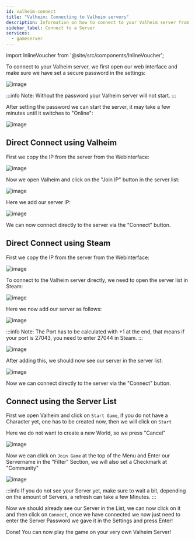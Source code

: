 ```yaml
---
id: valheim-connect
title: "Valheim: Connecting to Valheim servers"
description: Information on how to connect to your Valheim server from ZAP-Hosting - ZAP-Hosting.com documentation
sidebar_label: Connect to a Server
services:
  - gameserver
---
```


import InlineVoucher from '@site/src/components/InlineVoucher';

<InlineVoucher />

To connect to your Valheim server, we first open our web interface and make sure we have set a secure password in the settings:

![image](https://screensaver01.zap-hosting.com/index.php/s/XC7Cxd2zt75jyap/preview)

:::info
Note: Without the password your Valheim server will not start.
:::

After setting the password we can start the server, it may take a few minutes until it switches to "Online":

![image](https://screensaver01.zap-hosting.com/index.php/s/GZQRqpGC6GGaAXa/preview)

## Direct Connect using Valheim

First we copy the IP from the server from the Webinterface:

![image](https://screensaver01.zap-hosting.com/index.php/s/KMkbMyx4bTQkLJT/preview)


Now we open Valheim and click on the "Join IP" button in the server list:

![image](https://screensaver01.zap-hosting.com/index.php/s/zqKp6sx5tEYRebx/preview)


Here we add our server IP:

![image](https://screensaver01.zap-hosting.com/index.php/s/EniEzmaP3E9JpLp/preview)


We can now connect directly to the server via the "Connect" button.


## Direct Connect using Steam

First we copy the IP from the server from the Webinterface:

![image](https://screensaver01.zap-hosting.com/index.php/s/FkYSA8AFm53d8kK/preview)


To connect to the Valheim server directly, we need to open the server list in Steam:

![image](https://screensaver01.zap-hosting.com/index.php/s/yHxMdtTBe7xTWeZ/preview)

Here we now add our server as follows:

![image](https://screensaver01.zap-hosting.com/index.php/s/QQcjzriQ5K4Mj9k/preview)

:::info
Note: The Port has to be calculated with +1 at the end, that means if your port is 27043, you need to enter 27044 in Steam.
:::

![image](https://screensaver01.zap-hosting.com/index.php/s/RgsszmnKQLCnYSa/preview)

After adding this, we should now see our server in the server list:

![image](https://screensaver01.zap-hosting.com/index.php/s/54XtiJzn7xndfPT/preview)

Now we can connect directly to the server via the "Connect" button.


## Connect using the Server List
First we open Valheim and click on `Start Game`, if you do not have a Character yet, one has to be created now, then we will click on `Start`


Here we do not want to create a new World, so we press "Cancel"

![image](https://screensaver01.zap-hosting.com/index.php/s/ZnKWT8eXCcArMwX/preview)

Now we can click on `Join Game` at the top of the Menu and Enter our Servername in the "Filter" Section, we will also set a Checkmark at "Community"

![image](https://screensaver01.zap-hosting.com/index.php/s/kFmZP5wyFQbpLiR/preview)

:::info
If you do not see your Server yet, make sure to wait a bit, depending on the amount of Servers, a refresh can take a few Minutes.
:::

Now we should already see our Server in the List, we can now click on it and then click on `Connect`, once we have connected we now just need to enter the Server Password we gave it in the Settings and press Enter!

Done! You can now play the game on your very own Valheim Server!
